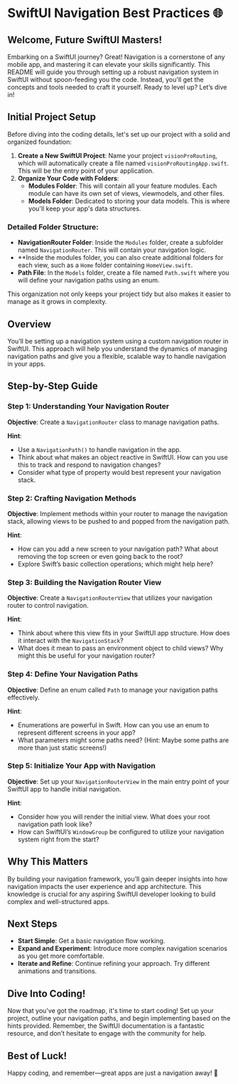 # SwiftUI Navigation Best Practices 🌐

## Welcome, Future SwiftUI Masters!

Embarking on a SwiftUI journey? Great! Navigation is a cornerstone of any mobile app, and mastering it can elevate your skills significantly. This README will guide you through setting up a robust navigation system in SwiftUI without spoon-feeding you the code. Instead, you'll get the concepts and tools needed to craft it yourself. Ready to level up? Let’s dive in!

## Initial Project Setup

Before diving into the coding details, let's set up our project with a solid and organized foundation:

1. **Create a New SwiftUI Project**: Name your project `visionProRouting`, which will automatically create a file named `visionProRoutingApp.swift`. This will be the entry point of your application.
2. **Organize Your Code with Folders**:
   - **Modules Folder**: This will contain all your feature modules. Each module can have its own set of views, viewmodels, and other files.
   - **Models Folder**: Dedicated to storing your data models. This is where you'll keep your app's data structures.

### Detailed Folder Structure:
- **NavigationRouter Folder**: Inside the `Modules` folder, create a subfolder named `NavigationRouter`. This will contain your navigation logic.
- **Inside the modules folder, you can also create additional folders for each view, such as a `Home` folder containing `HomeView.swift`.
- **Path File**: In the `Models` folder, create a file named `Path.swift` where you will define your navigation paths using an enum.

This organization not only keeps your project tidy but also makes it easier to manage as it grows in complexity.

## Overview

You’ll be setting up a navigation system using a custom navigation router in SwiftUI. This approach will help you understand the dynamics of managing navigation paths and give you a flexible, scalable way to handle navigation in your apps.

## Step-by-Step Guide

### Step 1: Understanding Your Navigation Router

**Objective**: Create a `NavigationRouter` class to manage navigation paths.

**Hint**: 
- Use a `NavigationPath()` to handle navigation in the app.
- Think about what makes an object reactive in SwiftUI. How can you use this to track and respond to navigation changes?
- Consider what type of property would best represent your navigation stack.

### Step 2: Crafting Navigation Methods

**Objective**: Implement methods within your router to manage the navigation stack, allowing views to be pushed to and popped from the navigation path.

**Hint**:
- How can you add a new screen to your navigation path? What about removing the top screen or even going back to the root?
- Explore Swift’s basic collection operations; which might help here?

### Step 3: Building the Navigation Router View

**Objective**: Create a `NavigationRouterView` that utilizes your navigation router to control navigation.

**Hint**:
- Think about where this view fits in your SwiftUI app structure. How does it interact with the `NavigationStack`?
- What does it mean to pass an environment object to child views? Why might this be useful for your navigation router?

### Step 4: Define Your Navigation Paths

**Objective**: Define an enum called `Path` to manage your navigation paths effectively.

**Hint**:
- Enumerations are powerful in Swift. How can you use an enum to represent different screens in your app?
- What parameters might some paths need? (Hint: Maybe some paths are more than just static screens!)

### Step 5: Initialize Your App with Navigation

**Objective**: Set up your `NavigationRouterView` in the main entry point of your SwiftUI app to handle initial navigation.

**Hint**:
- Consider how you will render the initial view. What does your root navigation path look like?
- How can SwiftUI’s `WindowGroup` be configured to utilize your navigation system right from the start?

## Why This Matters

By building your navigation framework, you’ll gain deeper insights into how navigation impacts the user experience and app architecture. This knowledge is crucial for any aspiring SwiftUI developer looking to build complex and well-structured apps.

## Next Steps

- **Start Simple**: Get a basic navigation flow working.
- **Expand and Experiment**: Introduce more complex navigation scenarios as you get more comfortable.
- **Iterate and Refine**: Continue refining your approach. Try different animations and transitions.

## Dive Into Coding!

Now that you've got the roadmap, it's time to start coding! Set up your project, outline your navigation paths, and begin implementing based on the hints provided. Remember, the SwiftUI documentation is a fantastic resource, and don’t hesitate to engage with the community for help.

## Best of Luck!

Happy coding, and remember—great apps are just a navigation away! 🚀
